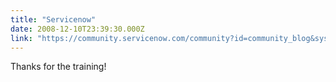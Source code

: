 ```yaml
---
title: "Servicenow"
date: 2008-12-10T23:39:30.000Z
link: "https://community.servicenow.com/community?id=community_blog&sys_id=a88c66e1dbd0dbc01dcaf3231f96191c"
---
```

<p>Thanks for the training!</p>